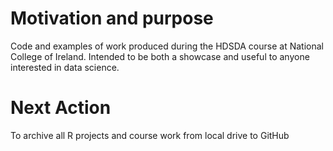 # Motivation and purpose

Code and examples of work produced during the HDSDA course at National College of Ireland. 
Intended to be both a showcase and useful to anyone interested in data science.

# Next Action 
To archive all R projects and course work from local drive to GitHub 

